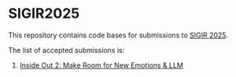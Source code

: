 # SIGIR2025

This repository contains code bases for submissions to [SIGIR 2025](https://sigir2025.dei.unipd.it/).

The list of accepted submissions is:
1. [Inside Out 2: Make Room for New Emotions & LLM](https://github.com/SOLandChildren/SIGIR2025/tree/main/InsideOut2)
